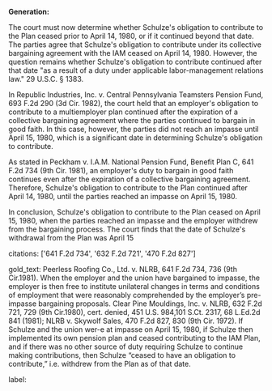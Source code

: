 **Generation:**

 
<answer>

The court must now determine whether Schulze's obligation to contribute to the Plan ceased prior to April 14, 1980, or if it continued beyond that date. The parties agree that Schulze's obligation to contribute under its collective bargaining agreement with the IAM ceased on April 14, 1980. However, the question remains whether Schulze's obligation to contribute continued after that date "as a result of a duty under applicable labor-management relations law." 29 U.S.C. § 1383.

In Republic Industries, Inc. v. Central Pennsylvania Teamsters Pension Fund, 693 F.2d 290 (3d Cir. 1982), the court held that an employer's obligation to contribute to a multiemployer plan continued after the expiration of a collective bargaining agreement where the parties continued to bargain in good faith. In this case, however, the parties did not reach an impasse until April 15, 1980, which is a significant date in determining Schulze's obligation to contribute.

As stated in Peckham v. I.A.M. National Pension Fund, Benefit Plan C, 641 F.2d 734 (9th Cir. 1981), an employer's duty to bargain in good faith continues even after the expiration of a collective bargaining agreement. Therefore, Schulze's obligation to contribute to the Plan continued after April 14, 1980, until the parties reached an impasse on April 15, 1980.

In conclusion, Schulze's obligation to contribute to the Plan ceased on April 15, 1980, when the parties reached an impasse and the employer withdrew from the bargaining process. The court finds that the date of Schulze's withdrawal from the Plan was April 15

citations: ['641 F.2d 734', '632 F.2d 721', '470 F.2d 827']

gold_text: Peerless Roofing Co., Ltd. v. NLRB, 641 F.2d 734, 736 (9th Cir.1981). When the employer and the union have bargained to impasse, the employer is then free to institute unilateral changes in terms and conditions of employment that were reasonably comprehended by the employer’s pre-impasse bargaining proposals. Clear Pine Mouldings, Inc. v. NLRB, 632 F.2d 721, 729 (9th Cir.1980), cert. denied, 451 U.S. 984,101 S.Ct. 2317, 68 L.Ed.2d 841 (1981); NLRB v. Skywolf Sales, 470 F.2d 827, 830 (9th Cir. 1972). If Schulze and the union wer-e at impasse on April 15, 1980, if Schulze then implemented its own pension plan and ceased contributing to the IAM Plan, and if there was no other source of duty requiring Schulze to continue making contributions, then Schulze “ceased to have an obligation to contribute,” i.e. withdrew from the Plan as of that date.

label: 